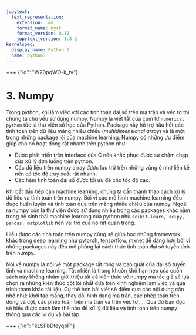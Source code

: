 ```yaml
---
jupytext:
  text_representation:
    extension: .md
    format_name: myst
    format_version: 0.12
    jupytext_version: 1.8.2
kernelspec:
  display_name: Python 3
  name: python3
---
```


+++ {"id": "W20pqWO-k_tv"}

# 3. Numpy

Trong python, khi làm việc với các tính toán đại số trên ma trận và véc tơ thì chúng ta chủ yếu sử dụng numpy. Numpy là viết tắt của cụm từ `numerical python` tức là thư viện số học của Python. Package này hỗ trợ hầu hết các tính toán trên dữ liệu mảng nhiều chiều (_multidimensional array_) và là một trong những package lõi của machine learning. Numpy có những ưu điểm giúp cho nó hoạt động rất nhanh trên python như:

* Được phát triển trên interface của C nên khắc phục được sự chậm chạp của xử lý đơn luồng trên python.
* Các dữ liệu trên numpy array được lưu trữ trên những vùng ô nhớ liền kề nên có tốc độ truy xuất rất nhanh.
* Các hàm tính toán đại số được tối ưu để cho tốc độ cao.

Khi bắt đầu tiếp cận machine learning, chúng ta cần thành thạo cách xử lý dữ liệu và tính toán trên numpy. Bởi vì các mô hình machine learning đều được huấn luyện và tính toán dựa trên mảng nhiều chiều của numpy. Ngoài ra numpy còn là thư viện được sử dụng nhiều trong các packages khác nằm trong hệ sinh thái machine learning của python như `scikit-learn, scipy, pandas, matplotlib` nên vai trò của nó rất quan trọng.

Hiểu được các tính toán trên numpy cũng sẽ giúp học những framework khác trong deep learning như pytorch, tensorflow, mxnet dễ dàng hơn bởi vì những packages này đều mô phỏng lại cách thức tính toán đại số tuyến tính trên numpy.

Nói về numpy là nói về một package rất rộng và bao quát của đại số tuyến tính và machine learning. Tất nhiên là trong khuôn khổ hạn hẹp của cuốn sách này không nhằm giới thiệu tất cả kiến thức về numpy mà tác giả sẽ lựa chọn ra những kiến thức cốt lõi nhất dựa trên kinh nghiệm làm việc và quá trình tham khảo tài liệu. Cụ thể hơn bài viết sẽ điểm qua các nội dung cần nhớ như: khởi tạo mảng, thay đổi hình dạng ma trận, các phép toán trên dòng và cột, các phép toán trên ma trận và trên véc tơ,.... Qua đó bạn đọc sẽ hiểu được cách làm thế nào để xử lý dữ liệu và tính toán trên numpy thông qua các ví dụ và bài tập.

+++ {"id": "kLSPbDteyqpF"}
